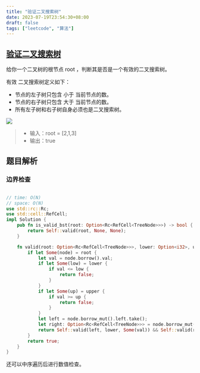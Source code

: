 ```yaml
---
title: "验证二叉搜索树"
date: 2023-07-19T23:54:30+08:00
draft: false
tags: ["leetcode", "算法"]
---
```


## [验证二叉搜索树](https://leetcode.cn/problems/validate-binary-search-tree/)

给你一个二叉树的根节点 root ，判断其是否是一个有效的二叉搜索树。

有效 二叉搜索树定义如下：

- 节点的左子树只包含 小于 当前节点的数。
- 节点的右子树只包含 大于 当前节点的数。
- 所有左子树和右子树自身必须也是二叉搜索树。

![](https://assets.leetcode.com/uploads/2020/12/01/tree1.jpg)

>- 输入：root = [2,1,3]
>- 输出：true

## 题目解析

### 边界检查

```rust

// time: O(N)
// space: O(N)
use std::rc::Rc;
use std::cell::RefCell;
impl Solution {
    pub fn is_valid_bst(root: Option<Rc<RefCell<TreeNode>>>) -> bool {
        return Self::valid(root, None, None);
    }

    fn valid(root: Option<Rc<RefCell<TreeNode>>>, lower: Option<i32>, upper: Option<i32>) -> bool {
        if let Some(node) = root {
            let val = node.borrow().val;
            if let Some(low) = lower {
                if val <= low {
                    return false;
                }
            }
            if let Some(up) = upper {
                if val >= up {
                    return false;
                }
            }
            let left = node.borrow_mut().left.take();
            let right: Option<Rc<RefCell<TreeNode>>> = node.borrow_mut().right.take();
            return Self::valid(left, lower, Some(val)) && Self::valid(right, Some(val), upper);
        }
        return true;
    }
}
```

还可以中序遍历后进行数值检查。

